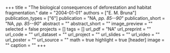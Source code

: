 +++
title = "The biological consequences of deforestation and habitat fragmentation."
date = "2004-01-01"
authors = ["E. M. Bruna"]
publication_types = ["6"]
publication = "NA, _pp. 85--90_"
publication_short = "NA, _pp. 85--90_"
abstract = ""
abstract_short = ""
image_preview = ""
selected = false
projects = []
tags = []
url_pdf = "NA"
url_preprint = ""
url_code = ""
url_dataset = ""
url_project = ""
url_slides = ""
url_video = ""
url_poster = ""
url_source = ""
math = true
highlight = true
[header]
image = ""
caption = ""
+++

